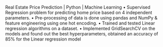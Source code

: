 Real Estate Price Prediction | Python | Machine Learning 
• Supervised Regression problem for predicting home price based on 4 independent parameters. 
• Pre-processing of data is done using pandas and NumPy & feature engineering using one hot encoding. 
• Trained and tested Linear regression algorithms on a dataset. 
• Implemented GridSearchCV on the models and found out the best hyperparameters, obtained an accuracy of 85% for the Linear regression model 
